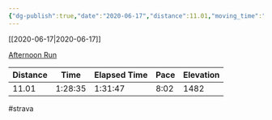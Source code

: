 ```yaml
---
{"dg-publish":true,"date":"2020-06-17","distance":11.01,"moving_time":"1:28:35","elapsed_time":"1:31:47","pace":"8:02","total_elevation_gain":1482,"url":"https://www.strava.com/activities/3631530840","permalink":"/01-personal/strava/2020-06-17-afternoon-run/","dgPassFrontmatter":true}
---
```



[[2020-06-17\|2020-06-17]]

[Afternoon Run](https://www.strava.com/activities/3631530840)

| Distance | Time    | Elapsed Time | Pace | Elevation |
| -------- | ------- | ------------ | ---- | --------- |
| 11.01    | 1:28:35 | 1:31:47      | 8:02 | 1482      |




#strava
